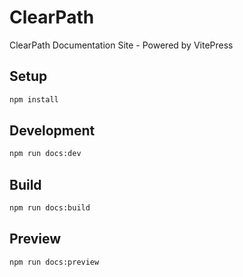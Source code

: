 # ClearPath

ClearPath Documentation Site - Powered by VitePress

## Setup

```bash
npm install
```

## Development

```bash
npm run docs:dev
```

## Build

```bash
npm run docs:build
```

## Preview

```bash
npm run docs:preview
```

